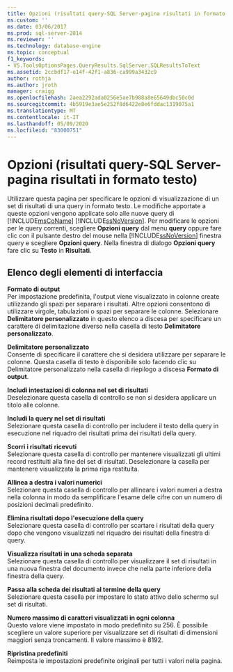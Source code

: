 ```yaml
---
title: Opzioni (risultati query-SQL Server-pagina risultati in formato testo) | Microsoft Docs
ms.custom: ''
ms.date: 03/06/2017
ms.prod: sql-server-2014
ms.reviewer: ''
ms.technology: database-engine
ms.topic: conceptual
f1_keywords:
- VS.ToolsOptionsPages.QueryResults.SqlServer.SQLResultsToText
ms.assetid: 2ccbdf17-e14f-42f1-a836-ca999a3432c9
author: rothja
ms.author: jroth
manager: craigg
ms.openlocfilehash: 2aea2292ada0256e5ae7b988a8e65649dbc50c0d
ms.sourcegitcommit: 4b5919e3ae5e252f8d6422e8e6fddac1319075a1
ms.translationtype: MT
ms.contentlocale: it-IT
ms.lasthandoff: 05/09/2020
ms.locfileid: "83000751"
---
```

# <a name="options-query-results-sql-server-results-to-text-page"></a>Opzioni (risultati query-SQL Server-pagina risultati in formato testo)
  Utilizzare questa pagina per specificare le opzioni di visualizzazione di un set di risultati di una query in formato testo. Le modifiche apportate a queste opzioni vengono applicate solo alle nuove query di [!INCLUDE[msCoName](../includes/msconame-md.md)] [!INCLUDE[ssNoVersion](../includes/ssnoversion-md.md)]. Per modificare le opzioni per le query correnti, scegliere **Opzioni query** dal menu **query** oppure fare clic con il pulsante destro del mouse nella [!INCLUDE[ssNoVersion](../includes/ssnoversion-md.md)] finestra query e scegliere **Opzioni query**. Nella finestra di dialogo **Opzioni query** fare clic su **Testo** in **Risultati**.  
  
## <a name="uielement-list"></a>Elenco degli elementi di interfaccia  
 **Formato di output**  
 Per impostazione predefinita, l'output viene visualizzato in colonne create utilizzando gli spazi per separare i risultati. Altre opzioni consentono di utilizzare virgole, tabulazioni o spazi per separare le colonne. Selezionare **Delimitatore personalizzato** in questo elenco a discesa per specificare un carattere di delimitazione diverso nella casella di testo **Delimitatore personalizzato**.  
  
 **Delimitatore personalizzato**  
 Consente di specificare il carattere che si desidera utilizzare per separare le colonne. Questa casella di testo è disponibile solo facendo clic su Delimitatore personalizzato nella casella di riepilogo a discesa **Formato di output**.  
  
 **Includi intestazioni di colonna nel set di risultati**  
 Deselezionare questa casella di controllo se non si desidera applicare un titolo alle colonne.  
  
 **Includi la query nel set di risultati**  
 Selezionare questa casella di controllo per includere il testo della query in esecuzione nel riquadro dei risultati prima dei risultati della query.  
  
 **Scorri i risultati ricevuti**  
 Selezionare questa casella di controllo per mantenere visualizzati gli ultimi record restituiti alla fine del set di risultati. Deselezionare la casella per mantenere visualizzata la prima riga restituita.  
  
 **Allinea a destra i valori numerici**  
 Selezionare questa casella di controllo per allineare i valori numeri a destra nella colonna in modo da semplificare l'esame delle cifre con un numero di posizioni decimali predefinito.  
  
 **Elimina risultati dopo l'esecuzione della query**  
 Selezionare questa casella di controllo per scartare i risultati della query dopo che vengono visualizzati nel riquadro dei risultati della finestra di query.  
  
 **Visualizza risultati in una scheda separata**  
 Selezionare questa casella di controllo per visualizzare il set di risultati in una nuova finestra del documento invece che nella parte inferiore della finestra della query.  
  
 **Passa alla scheda dei risultati al termine della query**  
 Selezionare questa casella per impostare lo stato attivo dello schermo sul set di risultati.  
  
 **Numero massimo di caratteri visualizzati in ogni colonna**  
 Questo valore viene impostato in modo predefinito su 256. È possibile scegliere un valore superiore per visualizzare set di risultati di dimensioni maggiori senza troncamenti. Il valore massimo è 8192.  
  
 **Ripristina predefiniti**  
 Reimposta le impostazioni predefinite originali per tutti i valori nella pagina.  
  
  
